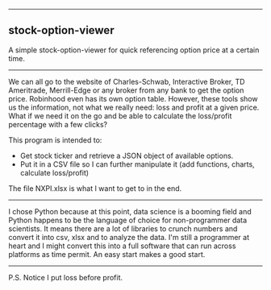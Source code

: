 ***

## stock-option-viewer
A simple stock-option-viewer for quick referencing option price at a certain time.
***
We can all go to the website of Charles-Schwab, Interactive Broker, TD Ameritrade, Merrill-Edge or any broker from any bank to get the option price. Robinhood even has its own option table. However, these tools show us the information, not what we really need: loss and profit at a given price. What if we need it on the go and be able to calculate the loss/profit percentage with a few clicks?

This program is intended to:

 - Get stock ticker and retrieve a JSON object of available options.
 - Put it in a CSV file so I can further manipulate it (add functions, charts, calculate loss/profit)

The file NXPI.xlsx is what I want to get to in the end.

***
I chose Python because at this point, data science is a booming field and Python happens to be the language of choice for non-programmer data scientists. It means there are a lot of libraries to crunch numbers and convert it into csv, xlsx and to analyze the data. I'm still a programmer at heart and I might convert this into a full software that can run across platforms as time permit. An easy start makes a good start.
***
P.S. Notice I put loss before profit.



